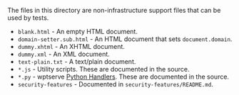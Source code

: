 The files in this directory are non-infrastructure support files that can be used by tests.

* `blank.html` - An empty HTML document.
* `domain-setter.sub.html` - An HTML document that sets `document.domain`.
* `dummy.xhtml` - An XHTML document.
* `dummy.xml` - An XML document.
* `text-plain.txt` - A text/plain document.
* `*.js` - Utility scripts. These are documented in the source.
* `*.py` - wptserve [Python Handlers](https://web-platform-tests.org/writing-tests/python-handlers/). These are documented in the source.
* `security-features` - Documented in `security-features/README.md`.
